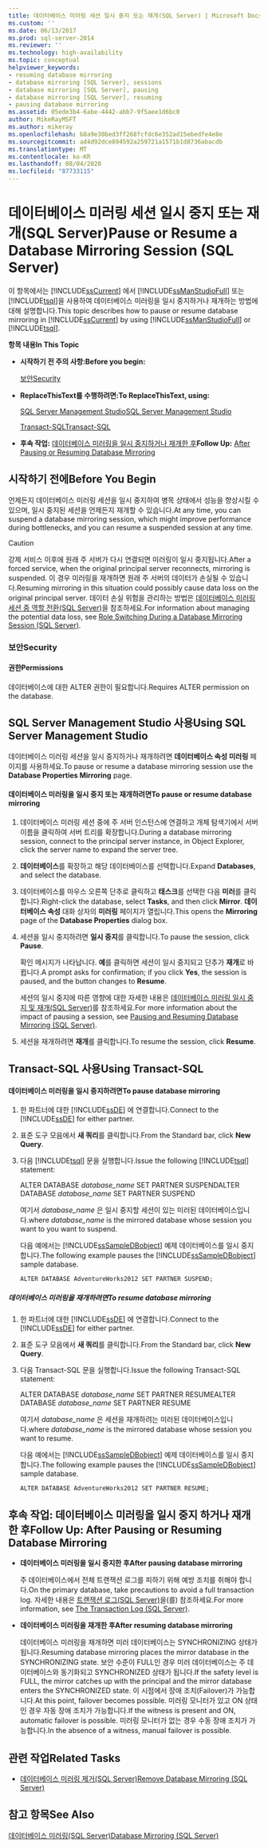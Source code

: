 ```yaml
---
title: 데이터베이스 미러링 세션 일시 중지 또는 재개(SQL Server) | Microsoft Docs
ms.custom: ''
ms.date: 06/13/2017
ms.prod: sql-server-2014
ms.reviewer: ''
ms.technology: high-availability
ms.topic: conceptual
helpviewer_keywords:
- resuming database mirroring
- database mirroring [SQL Server], sessions
- database mirroring [SQL Server], pausing
- database mirroring [SQL Server], resuming
- pausing database mirroring
ms.assetid: 05ede3b4-6abe-4442-abb7-9f5aee1d6bc0
author: MikeRayMSFT
ms.author: mikeray
ms.openlocfilehash: b8a9e30bed3ff268fcfdc6e352ad15ebedfe4e8e
ms.sourcegitcommit: ad4d92dce894592a259721a1571b1d8736abacdb
ms.translationtype: MT
ms.contentlocale: ko-KR
ms.lasthandoff: 08/04/2020
ms.locfileid: "87733115"
---
```

# <a name="pause-or-resume-a-database-mirroring-session-sql-server"></a><span data-ttu-id="bb882-102">데이터베이스 미러링 세션 일시 중지 또는 재개(SQL Server)</span><span class="sxs-lookup"><span data-stu-id="bb882-102">Pause or Resume a Database Mirroring Session (SQL Server)</span></span>
  <span data-ttu-id="bb882-103">이 항목에서는 [!INCLUDE[ssCurrent](../../includes/sscurrent-md.md)] 에서 [!INCLUDE[ssManStudioFull](../../includes/ssmanstudiofull-md.md)] 또는 [!INCLUDE[tsql](../../includes/tsql-md.md)]을 사용하여 데이터베이스 미러링을 일시 중지하거나 재개하는 방법에 대해 설명합니다.</span><span class="sxs-lookup"><span data-stu-id="bb882-103">This topic describes how to pause or resume database mirroring in [!INCLUDE[ssCurrent](../../includes/sscurrent-md.md)] by using [!INCLUDE[ssManStudioFull](../../includes/ssmanstudiofull-md.md)] or [!INCLUDE[tsql](../../includes/tsql-md.md)].</span></span>  
  
 <span data-ttu-id="bb882-104">**항목 내용**</span><span class="sxs-lookup"><span data-stu-id="bb882-104">**In This Topic**</span></span>  
  
-   <span data-ttu-id="bb882-105">**시작하기 전 주의 사항:**</span><span class="sxs-lookup"><span data-stu-id="bb882-105">**Before you begin:**</span></span>  
  
     [<span data-ttu-id="bb882-106">보안</span><span class="sxs-lookup"><span data-stu-id="bb882-106">Security</span></span>](#Security)  
  
-   <span data-ttu-id="bb882-107">**ReplaceThisText를 수행하려면:**</span><span class="sxs-lookup"><span data-stu-id="bb882-107">**To ReplaceThisText, using:**</span></span>  
  
     [<span data-ttu-id="bb882-108">SQL Server Management Studio</span><span class="sxs-lookup"><span data-stu-id="bb882-108">SQL Server Management Studio</span></span>](#SSMSProcedure)  
  
     [<span data-ttu-id="bb882-109">Transact-SQL</span><span class="sxs-lookup"><span data-stu-id="bb882-109">Transact-SQL</span></span>](#TsqlProcedure)  
  
-   <span data-ttu-id="bb882-110">**후속 작업:**  [데이터베이스 미러링을 일시 중지하거나 재개한 후](#FollowUp)</span><span class="sxs-lookup"><span data-stu-id="bb882-110">**Follow Up:**  [After Pausing or Resuming Database Mirroring](#FollowUp)</span></span>  
  
##  <a name="before-you-begin"></a><a name="BeforeYouBegin"></a> <span data-ttu-id="bb882-111">시작하기 전에</span><span class="sxs-lookup"><span data-stu-id="bb882-111">Before You Begin</span></span>  
 <span data-ttu-id="bb882-112">언제든지 데이터베이스 미러링 세션을 일시 중지하여 병목 상태에서 성능을 향상시킬 수 있으며, 일시 중지된 세션을 언제든지 재개할 수 있습니다.</span><span class="sxs-lookup"><span data-stu-id="bb882-112">At any time, you can suspend a database mirroring session, which might improve performance during bottlenecks, and you can resume a suspended session at any time.</span></span>  
  
> [!CAUTION]  
>  <span data-ttu-id="bb882-113">강제 서비스 이후에 원래 주 서버가 다시 연결되면 미러링이 일시 중지됩니다.</span><span class="sxs-lookup"><span data-stu-id="bb882-113">After a forced service, when the original principal server reconnects, mirroring is suspended.</span></span> <span data-ttu-id="bb882-114">이 경우 미러링을 재개하면 원래 주 서버의 데이터가 손실될 수 있습니다.</span><span class="sxs-lookup"><span data-stu-id="bb882-114">Resuming mirroring in this situation could possibly cause data loss on the original principal server.</span></span> <span data-ttu-id="bb882-115">데이터 손실 위험을 관리하는 방법은 [데이터베이스 미러링 세션 중 역할 전환&#40;SQL Server&#41;](role-switching-during-a-database-mirroring-session-sql-server.md)을 참조하세요.</span><span class="sxs-lookup"><span data-stu-id="bb882-115">For information about managing the potential data loss, see [Role Switching During a Database Mirroring Session &#40;SQL Server&#41;](role-switching-during-a-database-mirroring-session-sql-server.md).</span></span>  
  
###  <a name="security"></a><a name="Security"></a> <span data-ttu-id="bb882-116">보안</span><span class="sxs-lookup"><span data-stu-id="bb882-116">Security</span></span>  
  
####  <a name="permissions"></a><a name="Permissions"></a> <span data-ttu-id="bb882-117">권한</span><span class="sxs-lookup"><span data-stu-id="bb882-117">Permissions</span></span>  
 <span data-ttu-id="bb882-118">데이터베이스에 대한 ALTER 권한이 필요합니다.</span><span class="sxs-lookup"><span data-stu-id="bb882-118">Requires ALTER permission on the database.</span></span>  
  
##  <a name="using-sql-server-management-studio"></a><a name="SSMSProcedure"></a> <span data-ttu-id="bb882-119">SQL Server Management Studio 사용</span><span class="sxs-lookup"><span data-stu-id="bb882-119">Using SQL Server Management Studio</span></span>  
 <span data-ttu-id="bb882-120">데이터베이스 미러링 세션을 일시 중지하거나 재개하려면 **데이터베이스 속성 미러링** 페이지를 사용하세요.</span><span class="sxs-lookup"><span data-stu-id="bb882-120">To pause or resume a database mirroring session use the **Database Properties Mirroring** page.</span></span>  
  
#### <a name="to-pause-or-resume-database-mirroring"></a><span data-ttu-id="bb882-121">데이터베이스 미러링을 일시 중지 또는 재개하려면</span><span class="sxs-lookup"><span data-stu-id="bb882-121">To pause or resume database mirroring</span></span>  
  
1.  <span data-ttu-id="bb882-122">데이터베이스 미러링 세션 중에 주 서버 인스턴스에 연결하고 개체 탐색기에서 서버 이름을 클릭하여 서버 트리를 확장합니다.</span><span class="sxs-lookup"><span data-stu-id="bb882-122">During a database mirroring session, connect to the principal server instance, in Object Explorer, click the server name to expand the server tree.</span></span>  
  
2.  <span data-ttu-id="bb882-123">**데이터베이스**를 확장하고 해당 데이터베이스를 선택합니다.</span><span class="sxs-lookup"><span data-stu-id="bb882-123">Expand **Databases**, and select the database.</span></span>  
  
3.  <span data-ttu-id="bb882-124">데이터베이스를 마우스 오른쪽 단추로 클릭하고 **태스크**를 선택한 다음 **미러**를 클릭합니다.</span><span class="sxs-lookup"><span data-stu-id="bb882-124">Right-click the database, select **Tasks**, and then click **Mirror**.</span></span> <span data-ttu-id="bb882-125">**데이터베이스 속성** 대화 상자의 **미러링** 페이지가 열립니다.</span><span class="sxs-lookup"><span data-stu-id="bb882-125">This opens the **Mirroring** page of the **Database Properties** dialog box.</span></span>  
  
4.  <span data-ttu-id="bb882-126">세션을 일시 중지하려면 **일시 중지**를 클릭합니다.</span><span class="sxs-lookup"><span data-stu-id="bb882-126">To pause the session, click **Pause**.</span></span>  
  
     <span data-ttu-id="bb882-127">확인 메시지가 나타납니다. **예**를 클릭하면 세션이 일시 중지되고 단추가 **재개**로 바뀝니다.</span><span class="sxs-lookup"><span data-stu-id="bb882-127">A prompt asks for confirmation; if you click **Yes**, the session is paused, and the button changes to **Resume**.</span></span>  
  
     <span data-ttu-id="bb882-128">세션의 일시 중지에 따른 영향에 대한 자세한 내용은 [데이터베이스 미러링 일시 중지 및 재개&#40;SQL Server&#41;](database-mirroring-sql-server.md)를 참조하세요.</span><span class="sxs-lookup"><span data-stu-id="bb882-128">For more information about the impact of pausing a session, see [Pausing and Resuming Database Mirroring &#40;SQL Server&#41;](database-mirroring-sql-server.md).</span></span>  
  
5.  <span data-ttu-id="bb882-129">세션을 재개하려면 **재개**를 클릭합니다.</span><span class="sxs-lookup"><span data-stu-id="bb882-129">To resume the session, click **Resume**.</span></span>  
  
##  <a name="using-transact-sql"></a><a name="TsqlProcedure"></a> <span data-ttu-id="bb882-130">Transact-SQL 사용</span><span class="sxs-lookup"><span data-stu-id="bb882-130">Using Transact-SQL</span></span>  
  
#### <a name="to-pause-database-mirroring"></a><span data-ttu-id="bb882-131">데이터베이스 미러링을 일시 중지하려면</span><span class="sxs-lookup"><span data-stu-id="bb882-131">To pause database mirroring</span></span>  
  
1.  <span data-ttu-id="bb882-132">한 파트너에 대한 [!INCLUDE[ssDE](../../includes/ssde-md.md)] 에 연결합니다.</span><span class="sxs-lookup"><span data-stu-id="bb882-132">Connect to the [!INCLUDE[ssDE](../../includes/ssde-md.md)] for either partner.</span></span>  
  
2.  <span data-ttu-id="bb882-133">표준 도구 모음에서 **새 쿼리**를 클릭합니다.</span><span class="sxs-lookup"><span data-stu-id="bb882-133">From the Standard bar, click **New Query**.</span></span>  
  
3.  <span data-ttu-id="bb882-134">다음 [!INCLUDE[tsql](../../includes/tsql-md.md)] 문을 실행합니다.</span><span class="sxs-lookup"><span data-stu-id="bb882-134">Issue the following [!INCLUDE[tsql](../../includes/tsql-md.md)] statement:</span></span>  
  
     <span data-ttu-id="bb882-135">ALTER DATABASE *database_name* SET PARTNER SUSPEND</span><span class="sxs-lookup"><span data-stu-id="bb882-135">ALTER DATABASE *database_name* SET PARTNER SUSPEND</span></span>  
  
     <span data-ttu-id="bb882-136">여기서 *database_name* 은 일시 중지할 세션이 있는 미러된 데이터베이스입니다.</span><span class="sxs-lookup"><span data-stu-id="bb882-136">where *database_name* is the mirrored database whose session you want to you want to suspend.</span></span>  
  
     <span data-ttu-id="bb882-137">다음 예에서는 [!INCLUDE[ssSampleDBobject](../../includes/sssampledbobject-md.md)] 예제 데이터베이스를 일시 중지합니다.</span><span class="sxs-lookup"><span data-stu-id="bb882-137">The following example pauses the [!INCLUDE[ssSampleDBobject](../../includes/sssampledbobject-md.md)] sample database.</span></span>  
  
    ```  
    ALTER DATABASE AdventureWorks2012 SET PARTNER SUSPEND;  
    ```  
  
##### <a name="to-resume-database-mirroring"></a><span data-ttu-id="bb882-138">데이터베이스 미러링을 재개하려면</span><span class="sxs-lookup"><span data-stu-id="bb882-138">To resume database mirroring</span></span>  
  
1.  <span data-ttu-id="bb882-139">한 파트너에 대한 [!INCLUDE[ssDE](../../includes/ssde-md.md)] 에 연결합니다.</span><span class="sxs-lookup"><span data-stu-id="bb882-139">Connect to the [!INCLUDE[ssDE](../../includes/ssde-md.md)] for either partner.</span></span>  
  
2.  <span data-ttu-id="bb882-140">표준 도구 모음에서 **새 쿼리**를 클릭합니다.</span><span class="sxs-lookup"><span data-stu-id="bb882-140">From the Standard bar, click **New Query**.</span></span>  
  
3.  <span data-ttu-id="bb882-141">다음 Transact-SQL 문을 실행합니다.</span><span class="sxs-lookup"><span data-stu-id="bb882-141">Issue the following Transact-SQL statement:</span></span>  
  
     <span data-ttu-id="bb882-142">ALTER DATABASE *database_name* SET PARTNER RESUME</span><span class="sxs-lookup"><span data-stu-id="bb882-142">ALTER DATABASE *database_name* SET PARTNER RESUME</span></span>  
  
     <span data-ttu-id="bb882-143">여기서 *database_name* 은 세션을 재개하려는 미러된 데이터베이스입니다.</span><span class="sxs-lookup"><span data-stu-id="bb882-143">where *database_name* is the mirrored database whose session you want to resume.</span></span>  
  
     <span data-ttu-id="bb882-144">다음 예에서는 [!INCLUDE[ssSampleDBobject](../../includes/sssampledbobject-md.md)] 예제 데이터베이스를 일시 중지합니다.</span><span class="sxs-lookup"><span data-stu-id="bb882-144">The following example pauses the [!INCLUDE[ssSampleDBobject](../../includes/sssampledbobject-md.md)] sample database.</span></span>  
  
    ```  
    ALTER DATABASE AdventureWorks2012 SET PARTNER RESUME;  
    ```  
  
##  <a name="follow-up-after-pausing-or-resuming-database-mirroring"></a><a name="FollowUp"></a><span data-ttu-id="bb882-145">후속 작업: 데이터베이스 미러링을 일시 중지 하거나 재개 한 후</span><span class="sxs-lookup"><span data-stu-id="bb882-145">Follow Up: After Pausing or Resuming Database Mirroring</span></span>  
  
-   <span data-ttu-id="bb882-146">**데이터베이스 미러링을 일시 중지한 후**</span><span class="sxs-lookup"><span data-stu-id="bb882-146">**After pausing database mirroring**</span></span>  
  
     <span data-ttu-id="bb882-147">주 데이터베이스에서 전체 트랜잭션 로그를 피하기 위해 예방 조치를 취해야 합니다.</span><span class="sxs-lookup"><span data-stu-id="bb882-147">On the primary database, take precautions to avoid a full transaction log.</span></span> <span data-ttu-id="bb882-148">자세한 내용은 [트랜잭션 로그&#40;SQL Server&#41;](../../relational-databases/logs/the-transaction-log-sql-server.md)을(를) 참조하세요.</span><span class="sxs-lookup"><span data-stu-id="bb882-148">For more information, see [The Transaction Log &#40;SQL Server&#41;](../../relational-databases/logs/the-transaction-log-sql-server.md).</span></span>  
  
-   <span data-ttu-id="bb882-149">**데이터베이스 미러링을 재개한 후**</span><span class="sxs-lookup"><span data-stu-id="bb882-149">**After resuming database mirroring**</span></span>  
  
     <span data-ttu-id="bb882-150">데이터베이스 미러링을 재개하면 미러 데이터베이스는 SYNCHRONIZING 상태가 됩니다.</span><span class="sxs-lookup"><span data-stu-id="bb882-150">Resuming database mirroring places the mirror database in the SYNCHRONIZING state.</span></span> <span data-ttu-id="bb882-151">보안 수준이 FULL인 경우 미러 데이터베이스는 주 데이터베이스와 동기화되고 SYNCHRONIZED 상태가 됩니다.</span><span class="sxs-lookup"><span data-stu-id="bb882-151">If the safety level is FULL, the mirror catches up with the principal and the mirror database enters the SYNCHRONIZED state.</span></span> <span data-ttu-id="bb882-152">이 시점에서 장애 조치(Failover)가 가능합니다.</span><span class="sxs-lookup"><span data-stu-id="bb882-152">At this point, failover becomes possible.</span></span> <span data-ttu-id="bb882-153">미러링 모니터가 있고 ON 상태인 경우 자동 장애 조치가 가능합니다.</span><span class="sxs-lookup"><span data-stu-id="bb882-153">If the witness is present and ON, automatic failover is possible.</span></span> <span data-ttu-id="bb882-154">미러링 모니터가 없는 경우 수동 장애 조치가 가능합니다.</span><span class="sxs-lookup"><span data-stu-id="bb882-154">In the absence of a witness, manual failover is possible.</span></span>  
  
##  <a name="related-tasks"></a><a name="RelatedTasks"></a> <span data-ttu-id="bb882-155">관련 작업</span><span class="sxs-lookup"><span data-stu-id="bb882-155">Related Tasks</span></span>  
  
-   [<span data-ttu-id="bb882-156">데이터베이스 미러링 제거&#40;SQL Server&#41;</span><span class="sxs-lookup"><span data-stu-id="bb882-156">Remove Database Mirroring &#40;SQL Server&#41;</span></span>](remove-database-mirroring-sql-server.md)  
  
## <a name="see-also"></a><span data-ttu-id="bb882-157">참고 항목</span><span class="sxs-lookup"><span data-stu-id="bb882-157">See Also</span></span>  
 [<span data-ttu-id="bb882-158">데이터베이스 미러링&#40;SQL Server&#41;</span><span class="sxs-lookup"><span data-stu-id="bb882-158">Database Mirroring &#40;SQL Server&#41;</span></span>](database-mirroring-sql-server.md)  
  
  
